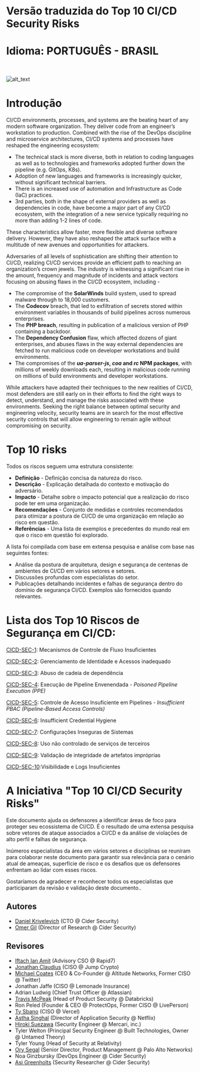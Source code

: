 
# Versão traduzida do Top 10 CI/CD Security Risks
# Idioma: PORTUGUÊS - BRASIL
<br />

![alt_text](assets/images/risks.png)
# Introdução

CI/CD environments, processes, and systems are the beating heart of any modern software organization. They deliver code from an engineer’s workstation to production. Combined with the rise of the DevOps discipline and microservice architectures, CI/CD systems and processes have reshaped the engineering ecosystem:

* The technical stack is more diverse, both in relation to coding languages as well as to technologies and frameworks adopted further down the pipeline (e.g. GitOps, K8s).
* Adoption of new languages and frameworks is increasingly quicker, without significant technical barriers.
* There is an increased use of automation and Infrastructure as Code (IaC) practices.
* 3rd parties, both in the shape of external providers as well as dependencies in code, have become a major part of any CI/CD ecosystem, with the integration of a new service typically requiring no more than adding 1-2 lines of code.

These characteristics allow faster, more flexible and diverse software delivery. However, they have also reshaped the attack surface with a multitude of new avenues and opportunities for attackers.

Adversaries of all levels of sophistication are shifting their attention to CI/CD, realizing CI/CD services provide an efficient path to reaching an organization’s crown jewels. The industry is witnessing a significant rise in the amount, frequency and magnitude of incidents and attack vectors focusing on abusing flaws in the CI/CD ecosystem, including - 

* The compromise of the **SolarWinds** build system, used to spread malware through to 18,000 customers.
* The **Codecov** breach, that led to exfiltration of secrets stored within environment variables in thousands of build pipelines across numerous enterprises.
* The **PHP breach**, resulting in publication of a malicious version of PHP containing a backdoor.
* The **Dependency Confusion** flaw, which affected dozens of giant enterprises, and abuses flaws in the way external dependencies are fetched to run malicious code on developer workstations and build environments.
* The compromises of the **_ua-parser-js_, _coa_ and _rc_ NPM packages**, with millions of weekly downloads each, resulting in malicious code running on millions of build environments and developer workstations.

While attackers have adapted their techniques to the new realities of CI/CD, most defenders are still early on in their efforts to find the right ways to detect, understand, and manage the risks associated with these environments. Seeking the right balance between optimal security and engineering velocity, security teams are in search for the most effective security controls that will allow engineering to remain agile without compromising on security.

# Top 10 risks
Todos os riscos seguem uma estrutura consistente:

* **Definição** - Definição concisa da natureza do risco.
* **Descrição** - Explicação detalhada do contexto e motivação do adversário.
* **Impacto** - Detalhe sobre o impacto potencial que a realização do risco pode ter em uma organização.
* **Recomendações** - Conjunto de medidas e controles recomendados para otimizar a postura de CI/CD de uma organização em relação ao risco em questão.
* **Referências** - Uma lista de exemplos e precedentes do mundo real em que o risco em questão foi explorado.

A lista foi compilada com base em extensa pesquisa e análise com base nas seguintes fontes:

* Análise da postura de arquitetura, design e segurança de centenas de ambientes de CI/CD em vários setores e setores.
* Discussões profundas com especialistas do setor.
* Publicações detalhando incidentes e falhas de segurança dentro do domínio de segurança CI/CD. Exemplos são fornecidos quando relevantes.


# Lista dos Top 10 Riscos de Segurança em CI/CD:

[CICD-SEC-1](https://github.com/erickrazr/www-project-top-10-ci-cd-security-risks/blob/main/CICD-SEC-01-Mecanismos-de-Controle-de-Fluxo-Insuficiente-PT-BR.md): Mecanismos de Controle de Fluxo Insuficientes

[CICD-SEC-2](https://github.com/erickrazr/www-project-top-10-ci-cd-security-risks/blob/main/CICD-SEC-02-Gerenciamento-de-Identidade-e-Acessos-inadequado-PT-BR.md): Gerenciamento de Identidade e Acessos inadequado

[CICD-SEC-3](https://github.com/erickrazr/www-project-top-10-ci-cd-security-risks/blob/main/CICD-SEC-03-Abuso-de-cadeia-de-dependencia-PT-BR.md): Abuso de cadeia de dependência

[CICD-SEC-4](https://github.com/erickrazr/www-project-top-10-ci-cd-security-risks/blob/main/CICD-SEC-04-Poisoned-Pipeline-Execution-PT-BR.md): Execução de Pipeline Envenendada - *Poisoned Pipeline Execution (PPE)*

[CICD-SEC-5](https://github.com/erickrazr/www-project-top-10-ci-cd-security-risks/blob/main/CICD-SEC-05-PBAC-Insuficiente-PT-BR.md): Controle de Acesso Insuficiente em Pipelines - *Insufficient PBAC (Pipeline-Based Access Controls)*

[CICD-SEC-6](https://github.com/erickrazr/www-project-top-10-ci-cd-security-risks/blob/main/CICD-SEC-06-Insufficient-Credential-Hygiene-PT-BR.md): Insufficient Credential Hygiene

[CICD-SEC-7](https://github.com/erickrazr/www-project-top-10-ci-cd-security-risks/blob/main/CICD-SEC-07-Configuracoes-Inseguras-de-Sistemas-PT-BR.md): Configurações Inseguras de Sistemas

[CICD-SEC-8](https://github.com/erickrazr/www-project-top-10-ci-cd-security-risks/blob/main/CICD-SEC-08-Uso-nao-controlado-de-servicos-de-terceiros-PT-BR.md): Uso não controlado de serviços de terceiros

[CICD-SEC-9](https://github.com/erickrazr/www-project-top-10-ci-cd-security-risks/blob/main/CICD-SEC-09-Validacao-de-integridade-de-artefatos-improprias-PT-BR.md): Validação de integridade de artefatos impróprias

[CICD-SEC-10](https://github.com/erickrazr/www-project-top-10-ci-cd-security-risks/blob/main/CICD-SEC-10-Visibilidade-e-Logs-Insuficientes-PT-BR.md):Visibilidade e Logs Insuficientes


#  A Iniciativa "Top 10 CI/CD Security Risks" 

Este documento ajuda os defensores a identificar áreas de foco para proteger seu ecossistema de CI/CD. É o resultado de uma extensa pesquisa sobre vetores de ataque associados a CI/CD e da análise de violações de alto perfil e falhas de segurança.

Inúmeros especialistas da área em vários setores e disciplinas se reuniram para colaborar neste documento para garantir sua relevância para o cenário atual de ameaças, superfície de risco e os desafios que os defensores enfrentam ao lidar com esses riscos.

Gostaríamos de agradecer e reconhecer todos os especialistas que participaram da revisão e validação deste documento..


## Autores

* [Daniel Krivelevich](https://twitter.com/Dkrivelev) (CTO @ Cider Security)
* [Omer Gil](https://twitter.com/omer_gil) (Director of Research @ Cider Security)


## Revisores

* [Iftach Ian Amit](https://twitter.com/iiamit) (Advisory CSO @ Rapid7)
* [Jonathan Claudius](https://twitter.com/claudijd) (CISO @ Jump Crypto)
* [Michael Coates](https://twitter.com/_mwc) (CEO & Co-Founder @ Altitude Networks, Former CISO @ Twitter)
* Jonathan Jaffe (CISO @ Lemonade Insurance)
* Adrian Ludwig (Chief Trust Officer @ Atlassian)
* [Travis McPeak](https://twitter.com/travismcpeak) (Head of Product Security @ Databricks)
* Ron Peled (Founder & CEO @ ProtectOps, Former CISO @ LivePerson)
* [Ty Sbano](https://twitter.com/tysbano) (CISO @ Vercel)
* [Astha Singhal](https://twitter.com/astha_singhal) (Director of Application Security @ Netflix)
* [Hiroki Suezawa](https://twitter.com/rung) (Security Engineer @ Mercari, inc.)
* Tyler Welton (Principal Security Engineer @ Built Technologies, Owner @ Untamed Theory)
* Tyler Young (Head of Security at Relativity)
* [Ory Segal](https://twitter.com/orysegal) (Senior Director, Product Management @ Palo Alto Networks)
* Noa Ginzbursky (DevOps Engineer @ Cider Security)
* [Asi Greenholts](https://twitter.com/TupleType) (Security Researcher @ Cider Security)

